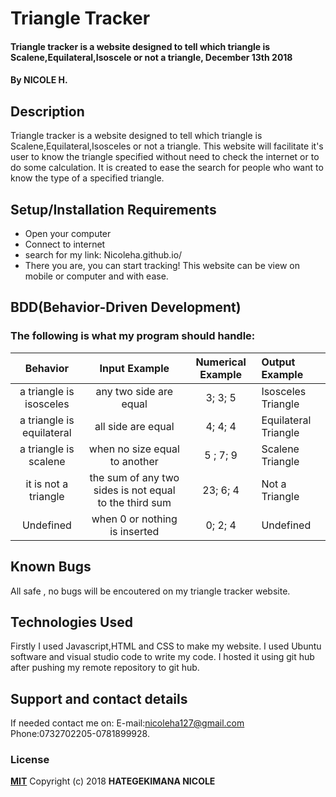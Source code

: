 # Triangle Tracker
#### Triangle tracker is a website designed to tell which triangle is Scalene,Equilateral,Isoscele or not a triangle, December 13th 2018
#### By **NICOLE H.**
## Description
Triangle tracker is a website designed to tell which triangle is Scalene,Equilateral,Isosceles or not a triangle. This website will facilitate it's user to know the triangle specified without need to check the internet or to do some calculation. It is created to ease the search for people who want to know the type of a specified triangle.
## Setup/Installation Requirements
* Open your computer
* Connect to internet
* search for my link: Nicoleha.github.io/
* There you are, you can start tracking!
This website can be view on mobile or computer and with ease.
## BDD(Behavior-Driven Development)
### The following is what my program should handle:

| Behavior | Input Example |Numerical Example| Output Example |
| :----:   | :-----------: | :------------: | :---------------|
|a triangle is isosceles| any two side are equal|3; 3; 5|Isosceles Triangle     |
|a triangle is equilateral| all side are equal|4; 4; 4| Equilateral Triangle|
|a triangle is scalene|when no size equal to another |5 ; 7; 9| Scalene Triangle|
|it is not a triangle | the sum of any two sides is not equal to the third sum|23; 6; 4|Not a Triangle|
|Undefined|when 0 or nothing is inserted | 0; 2; 4|Undefined| 

## Known Bugs
All safe , no bugs will be encoutered on my triangle tracker website.
## Technologies Used
Firstly I used Javascript,HTML and CSS to make my website.
I used Ubuntu software and visual studio code to write my code. I hosted it using git hub after pushing my remote repository to git hub.
## Support and contact details
If needed contact me on:
E-mail:nicoleha127@gmail.com
Phone:0732702205-0781899928.
### License
**[MIT](http://choosealisence.com/licenses/mit/)**
Copyright (c) 2018 **HATEGEKIMANA NICOLE**
  
